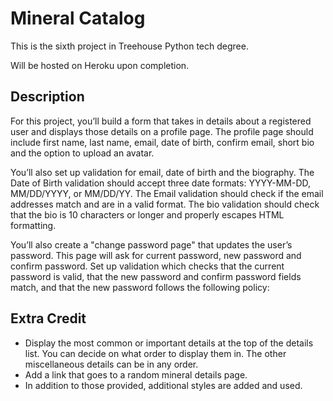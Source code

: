 # Mineral Catalog

This is the sixth project in Treehouse Python tech degree.

Will be hosted on Heroku upon completion.

## Description

For this project, you’ll build a form that takes in details about a registered user and displays those details on a profile page.
The profile page should include first name, last name, email, date of birth, confirm email, short bio and the option to upload an avatar.

You’ll also set up validation for email, date of birth and the biography.
The Date of Birth validation should accept three date formats: YYYY-MM-DD, MM/DD/YYYY, or MM/DD/YY.
The Email validation should check if the email addresses match and are in a valid format.
The bio validation should check that the bio is 10 characters or longer and properly escapes HTML formatting.

You’ll also create a "change password page" that updates the user’s password. This page will ask for current password,
new password and confirm password. Set up validation which checks that the current password is valid,
that the new password and confirm password fields match, and that the new password follows the following policy:

## Extra Credit

- Display the most common or important details at the top of the details list. You can decide on what order to display them in.
The other miscellaneous details can be in any order.
- Add a link that goes to a random mineral details page.
- In addition to those provided, additional styles are added and used.